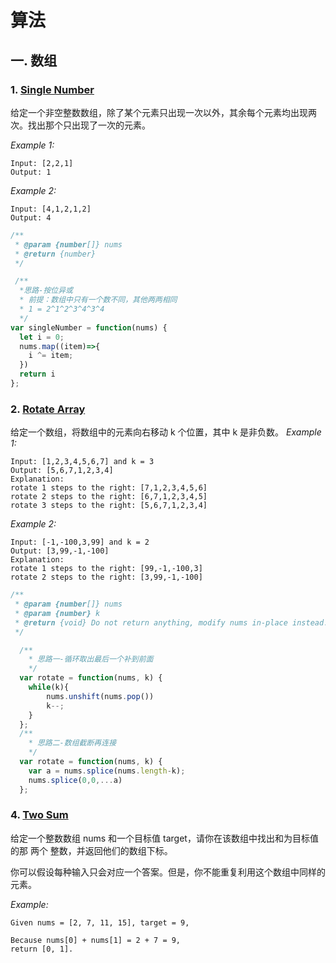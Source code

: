 # 算法
## 一. 数组
### 1. [Single Number](https://leetcode.com/problems/single-number/)
给定一个非空整数数组，除了某个元素只出现一次以外，其余每个元素均出现两次。找出那个只出现了一次的元素。


*Example 1:*
```
Input: [2,2,1]
Output: 1
```
*Example 2:*
```
Input: [4,1,2,1,2]
Output: 4
```
```javascript
/**
 * @param {number[]} nums
 * @return {number}
 */

 /**
  *思路-按位异或
  * 前提：数组中只有一个数不同，其他两两相同
  * 1 = 2^1^2^3^4^3^4
  */
var singleNumber = function(nums) {
  let i = 0;
  nums.map((item)=>{
    i ^= item;
  })
  return i
};
```
### 2. [Rotate Array](https://leetcode.com/problems/rotate-array/)
给定一个数组，将数组中的元素向右移动 k 个位置，其中 k 是非负数。
*Example 1:*
```
Input: [1,2,3,4,5,6,7] and k = 3
Output: [5,6,7,1,2,3,4]
Explanation:
rotate 1 steps to the right: [7,1,2,3,4,5,6]
rotate 2 steps to the right: [6,7,1,2,3,4,5]
rotate 3 steps to the right: [5,6,7,1,2,3,4]
```
*Example 2:*
```
Input: [-1,-100,3,99] and k = 2
Output: [3,99,-1,-100]
Explanation: 
rotate 1 steps to the right: [99,-1,-100,3]
rotate 2 steps to the right: [3,99,-1,-100]
```
```javascript
/**
 * @param {number[]} nums
 * @param {number} k
 * @return {void} Do not return anything, modify nums in-place instead.
 */

  /**
    * 思路一-循环取出最后一个补到前面
    */
  var rotate = function(nums, k) {
    while(k){
        nums.unshift(nums.pop())
        k--;
    }
  };
  /**
    * 思路二-数组截断再连接
    */
  var rotate = function(nums, k) {
    var a = nums.splice(nums.length-k);
    nums.splice(0,0,...a)
  };
```
### 4. [Two Sum](https://leetcode.com/problems/two-sum/)
给定一个整数数组 nums 和一个目标值 target，请你在该数组中找出和为目标值的那 两个 整数，并返回他们的数组下标。

你可以假设每种输入只会对应一个答案。但是，你不能重复利用这个数组中同样的元素。

*Example:*
```
Given nums = [2, 7, 11, 15], target = 9,

Because nums[0] + nums[1] = 2 + 7 = 9,
return [0, 1].
```
